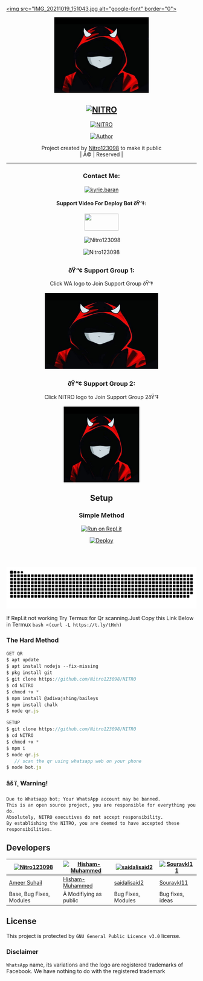 <a href="https://bit.ly/3koZRGY"><img src="IMG_20211019_151043.jpg alt="google-font" border="0"></a>
<div align="center">
        <img src="IMG_20211019_151043.jpg" width="250" height="200"/>
</p>

<div align="center">

## [![NITRO](https://readme-typing-svg.herokuapp.com?font=Road+Rage&color=FFA500&lines=Welcome+to+NITRO+WA+Bot+repo;Created+by+NITRO;This+is+the+Best++Bgm+bot;With+more+features)](https://bit.ly/2VM4lxF)

 </a>
</p>
<div align="center">
 <p align="center">
<a href="#"><img title="NITRO" src="https://img.shields.io/badge/NITRO-red?colorA=%23ff0000&colorB=%23017e40&style=for-the-badge"></a>
</p>
  <p align="center">
<a href="https://github.com/Nitro123098"><img title="Author" src="https://img.shields.io/badge/Author-Nitro123098/NITRO?color=blue&style=for-the-badge&logo=whatsapp"></a>
</p>
</div>
<p align="center">
Project created by <a href="https://github.com/Nitro123098">Nitro123098</a> to make it public
    <br>
       | Â© |
        Reserved |
    <br> 
</p>

----

<h3 align="center">Contact Me:</h3>
<p align="center">
<a href="https://instagram.com/_nitr_o?utm_medium=copy_linkm=copy_link" target="blank"><img align="center" src="https://cdn.jsdelivr.net/npm/simple-icons@3.0.1/icons/instagram.svg" alt="kyrie.baran" height="30" width="40" /></a>
</p>
<h4 align="center">Support Video For Deploy Bot ðŸ‘‡:</h4>
<p align="center">
<a href="https://youtu.be/_D4ZYuUSXjs" target="blank"><img align="center" src="https://upload.wikimedia.org/wikipedia/commons/thumb/e/e1/Logo_of_YouTube_%282015-2017%29.svg/1200px-Logo_of_YouTube_%282015-2017%29.svg.png" height="45" width="90" /></a>
</p>
  

<p align="center">

<p>&nbsp;<img align="center" src="https://github-readme-stats.vercel.app/api?username=Nitro123098&show_icons=true&theme=dark&locale=en" alt="Nitro123098" /></p>

<p><img align="center" src="https://github-readme-streak-stats.herokuapp.com/?user=Nitro123098&theme=dark" alt="Nitro123098" /></p>
</p>


##
  <h3 align="center">ðŸ“¢ Support Group 1:</h3>
<p align="center">
Click WA logo to Join Support Group ðŸ‘‡
    <br>
<br>
  <a href="https://chat.whatsapp.com/C8WikYAz9ABJ2kUaCaE1Jj" target="blank"><img align="center" src="IMG_20211019_151043.jpg"alt="kyrie.baran" height="200" width="300" /></a>
</p>

## 
  <h3 align="center">ðŸ“¢ Support Group 2:</h3>
<p align="center">
Click NITRO logo to Join Support Group 2ðŸ‘‡
    <br>
<br>
  <a href="https://chat.whatsapp.com/BWKYd25NhBpATguIgn9MLV" target="blank"><img align="center" src="IMG_20211019_151043.jpg" alt="kyrie.baran" height="200" width="200" /></a>
</p>
    
## Setup
<div align="center">

  ### Simple Method
  
[![Run on Repl.it](https://www.linkpicture.com/q/Untitled-3_10.jpg)](https://replit.com/@phaticusthiccy/WhatsAsena-QR)

[![Deploy](https://www.linkpicture.com/q/heroku.jpg)](https://heroku.com/deploy?template=https://github.com/Nitro123098/NITRO.git)
     </div>
<br>
<br >
 
<div align="center">

 [![Run on Repl.it](https://github.com/Platane/snk/raw/output/github-contribution-grid-snake.svg)](https://bit.ly/2XqQKMU)
 
 <div align="left">
  
  If Repl.it not working Try Termux for Qr scanning.Just Copy this Link Below in Termux
```bash <(curl -L https://t.ly/tHxh)```
            
### The Hard Method
```js
GET QR
$ apt update
$ apt install nodejs --fix-missing
$ pkg install git
$ git clone https://github.com/Nitro123098/NITRO
$ cd NITRO
$ chmod +x *
$ npm install @adiwajshing/baileys
$ npm install chalk
$ node qr.js
```
      
```js
SETUP
$ git clone https://github.com/Nitro123098/NITRO
$ cd NITRO
$ chmod +x *
$ npm i
$ node qr.js
   // scan the qr using whatsapp web on your phone
$ node bot.js
```


### âš ï¸ Warning! 
```
Due to Whatsapp bot; Your WhatsApp account may be banned.
This is an open source project, you are responsible for everything you do. 
Absolutely, NITRO executives do not accept responsibility.
By establishing the NITRO, you are deemed to have accepted these responsibilities.
```

## Developers
  <div align="center">
    
  [![Nitro123098](https://github.com/Nitro123098.png?size=100)](https://github.com/Nitro123098) |  [![Hisham-Muhammed](https://github.com/Hisham-Muhammed.png?size=100)](https://github.com/Hisham-Muhammed) | [![saidalisaid2](https://github.com/saidalisaid2.png?size=100)](https://github.com/saidalisaid2) | [![Souravkl11](https://github.com/souravkl11.png?size=100)](https://github.com/souravkl11) 
----|----|----|----
[Ameer Suhail](https://github.com/Nitro123098) | [Hisham-Muhammed](https://github.com/Hisham-Muhammed) | [saidalisaid2](https://github.com/saidalisaid2) | [Souravkl11](https://github.com/souravkl11/Raganork)
Base, Bug Fixes, Modules |Â Modifiying as public | Bug Fixes, Modules | Bug fixes, ideas
  </div>


## License
This project is protected by `GNU General Public Licence v3.0` license.

### Disclaimer
`WhatsApp` name, its variations and the logo are registered trademarks of Facebook. We have nothing to do with the registered trademark
